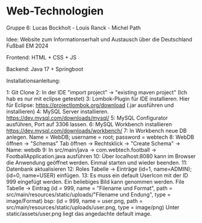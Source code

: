# Web-Technologien
Gruppe 6:
Lucas Bockholt - Louis Ranck - Michel Path

Idee:
Website zum Informationserhalt und Austausch über die Deutschland Fußball EM 2024

Frontend:
  HTML + CSS + JS

Backend:
  Java 17 + Springboot

Installationsanleitung:

1: Git Clone
2: In der IDE "import project" -> "existing maven project" (Ich hab es nur mit eclipse getestet)
3: Lombok-Plugin für IDE installieren. Hier für Eclipse: https://projectlombok.org/download (.jar ausführen und installieren)
4: MySQL Server installieren. https://dev.mysql.com/downloads/mysql/
5: MySQL Configurator ausführen, Port auf 3306 lassen.
6: MySQL Workbench installieren https://dev.mysql.com/downloads/workbench/
7: In Workbench neue DB anlegen. Name = WebDB; username = root; password = webtech
8: WebDB öffnen -> "Schemas" Tab öffnen -> Rechtsklick -> "Create Schema" -> Name: webdb
9: In src/main/java -> com.webtech.football -> FootballApplication.java ausführen
10: Über localhost:8080 kann im Browser die Anwendung geöffnet werden. Einmal starten und wieder beenden.
11: Datenbank aktualisieren
12: Roles Tabelle -> Einträge (id=1, name=ADMIN); (id=0, name=USER) einfügen.
13: Es muss ein default UserIcon mit der ID 999 eingefügt werden. Ein beliebiges Bild kann genommen werden.
File Tabelle -> Eintrag (id = 999, name = "Filename und Format", path = src/main/resources/static/uploads/"Filename und Endung", type = image/Format)
bsp: (id = 999, name = user.png, path = src/main/resources/static/uploads/user.png, type = image/png)
Unter static/assets/user.png liegt das angedachte default image.
